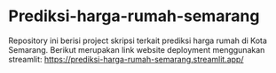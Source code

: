 # Prediksi-harga-rumah-semarang
Repository ini berisi project skripsi terkait prediksi harga rumah di Kota Semarang. Berikut merupakan link website deployment menggunakan streamlit:
https://prediksi-harga-rumah-semarang.streamlit.app/ 
